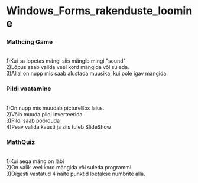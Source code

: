 # Windows_Forms_rakenduste_loomine
<h3>Mathcing Game</h3><br>
1)Kui sa lopetas mängi siis mängib mingi "sound"<br>
2)Lõpus saab valida veel kord mängida või suleda.<br>
3)Allal on nupp mis saab alustada muusika, kui pole igav mangida.<br>

<h3>Pildi vaatamine</h3><br>
1)On nupp mis muudab pictureBox laius.<br>
2)Võib muuda pildi inverteerida<br>
3)Pildi saab pöörduda<br>
4)Peav valida kausti ja siis tuleb SlideShow<br>

<h3>MathQuiz</h3><br>
1)Kui aega mäng on läbi<br>
2)On valik veel kord mängida või suleda programmi.<br>
3)Õigesti vastatud 4 näite punktid loetakse numbrite alla.<br>
